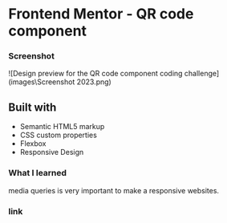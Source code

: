 # Frontend Mentor - QR code component

### Screenshot
![Design preview for the QR code component coding challenge](images\Screenshot 2023.png)

## Built with
- Semantic HTML5 markup
- CSS custom properties
- Flexbox
- Responsive Design

### What I learned
media queries is very important to make a responsive websites. 

### link 
